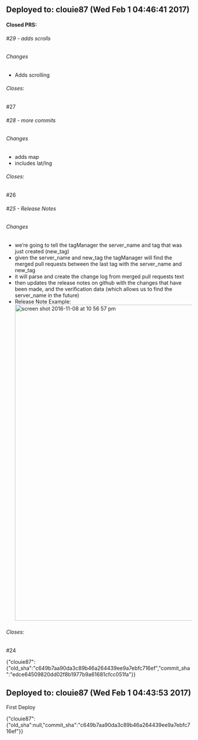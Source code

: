 ## Deployed to: clouie87 (Wed Feb  1 04:46:41 2017)

#### Closed PRS:

###### #29 - adds scrolls

###### Changes
 
- Adds scrolling 


###### Closes:
 #27 

###### #28 - more commits

###### Changes
 
- adds map 
- includes lat/lng 


###### Closes:
 #26 

###### #25 - Release Notes

###### Changes
 
- we’re going to tell the tagManager the server_name and tag that was just created (new_tag) 
- given the server_name and new_tag the tagManager will find the merged pull requests between the last tag with the server_name and new_tag 
- it will parse and create the change log from merged pull requests text 
- then updates the release notes on github with the changes that have been made, and the verification data (which allows us to find the server_name in the future) 
- Release Note Example: <img width="856" alt="screen shot 2016-11-08 at 10 56 57 pm" src="https://cloud.githubusercontent.com/assets/8782239/20129725/b9a85554-a606-11e6-92f6-a280e6d52ddb.png"> 


###### Closes:
 #24 

{"clouie87":{"old_sha":"c649b7aa90da3c89b46a264439ee9a7ebfc716ef","commit_sha":"edce64509820dd02f8b1977b9a61681cfcc051fa"}}

## Deployed to: clouie87 (Wed Feb  1 04:43:53 2017)

First Deploy

{"clouie87":{"old_sha":null,"commit_sha":"c649b7aa90da3c89b46a264439ee9a7ebfc716ef"}}
